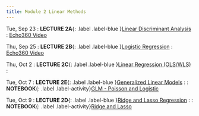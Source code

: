 ```yaml
---
title: Module 2 Linear Methods
---
```


Tue, Sep 23
: **LECTURE 2A**{: .label .label-blue }[Linear Discriminant Analysis](/assets/lectures/M2-Linear-Methods/L2a-Linear-Discriminant-Analysis-Handout.pdf)
  :  [Echo360 Video](#)


Thu, Sep 25
: **LECTURE 2B**{: .label .label-blue }[Logistic Regression](/assets/lectures/M2-Linear-Methods/L2b-Logistic-Regression-Handout.pdf)
  :  [Echo360 Video](#)


Thu, Oct 2
: **LECTURE 2C**{: .label .label-blue }[Linear Regression (OLS/WLS)](/assets/lectures/M2-Linear-Methods/L2c-Linear-Regression-Handout.pdf)
  :   

Tue, Oct 7
: **LECTURE 2E**{: .label .label-blue }[Generalized Linear Models](/assets/lectures/M2-Linear-Methods/L2e-GLMs-Handout.pdf)
  :
: **NOTEBOOK**{: .label .label-activity}[GLM - Poisson and Logistic](/assets/notebooks/GLM.ipynb)

Tue, Oct 9
: **LECTURE 2D**{: .label .label-blue }[Ridge and Lasso Regression](/assets/lectures/M2-Linear-Methods/L2d-Ridge-and-Lasso-Regression-Handout.pdf)
  :
: **NOTEBOOK**{: .label .label-activity}[Ridge and Lasso](#)